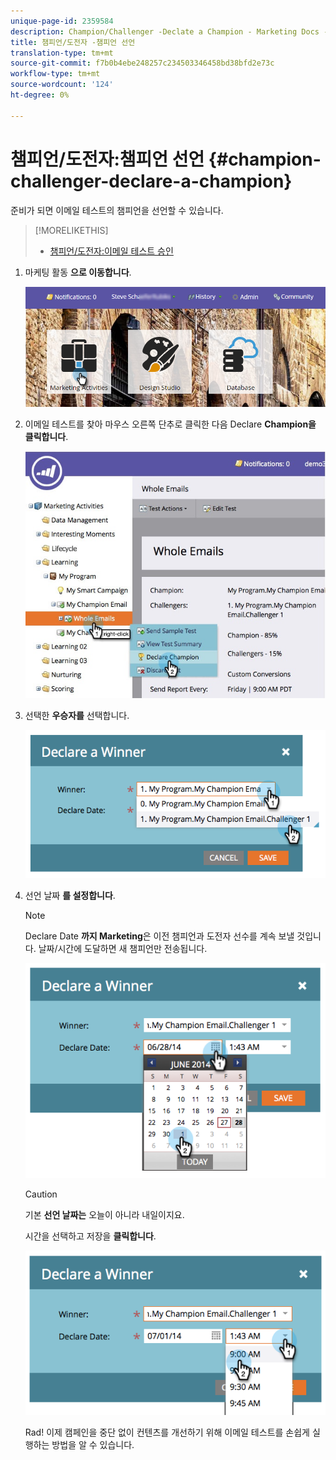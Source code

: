 ```yaml
---
unique-page-id: 2359584
description: Champion/Challenger -Declate a Champion - Marketing Docs - 제품 설명서
title: 챔피언/도전자 -챔피언 선언
translation-type: tm+mt
source-git-commit: f7b0b4ebe248257c234503346458bd38bfd2e73c
workflow-type: tm+mt
source-wordcount: '124'
ht-degree: 0%

---
```



# 챔피언/도전자:챔피언 선언 {#champion-challenger-declare-a-champion}

준비가 되면 이메일 테스트의 챔피언을 선언할 수 있습니다.

>[!MORELIKETHIS]
>
>* [챔피언/도전자:이메일 테스트 승인](champion-challenger-approve-your-email-test.md)


1. 마케팅 활동 **으로 이동합니다**.

   ![](assets/login-marketing-activities-2.png)

1. 이메일 테스트를 찾아 마우스 오른쪽 단추로 클릭한 다음 Declare **Champion을 클릭합니다**.

   ![](assets/champion4.jpg)

1. 선택한 **우승자를** 선택합니다.

   ![](assets/image2014-9-15-13-3a33-3a33.png)

1. 선언 날짜 **를 설정합니다**.

   >[!NOTE]
   >
   >Declare Date **까지 Marketing**&#x200B;은 이전 챔피언과 도전자 선수를 계속 보낼 것입니다. 날짜/시간에 도달하면 새 챔피언만 전송됩니다.

   ![](assets/image2014-9-15-13-3a33-3a47.png)

   >[!CAUTION]
   >
   >기본 **선언 날짜는** 오늘이 아니라 내일이지요.

   시간을 선택하고 저장을 **클릭합니다**.

   ![](assets/image2014-9-15-13-3a33-3a56.png)

   Rad! 이제 캠페인을 중단 없이 컨텐츠를 개선하기 위해 이메일 테스트를 손쉽게 실행하는 방법을 알 수 있습니다.
